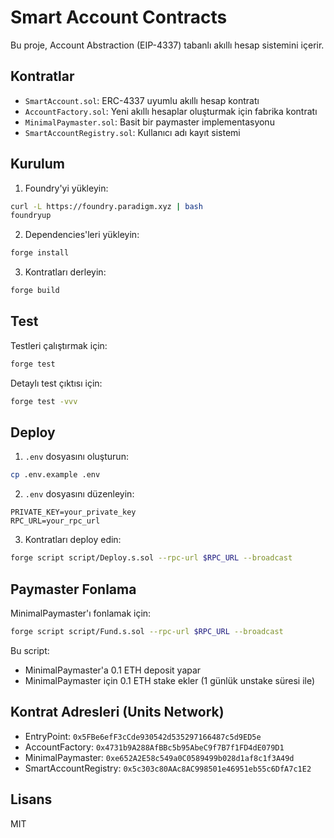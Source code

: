 # Smart Account Contracts

Bu proje, Account Abstraction (EIP-4337) tabanlı akıllı hesap sistemini içerir.

## Kontratlar

- `SmartAccount.sol`: ERC-4337 uyumlu akıllı hesap kontratı
- `AccountFactory.sol`: Yeni akıllı hesaplar oluşturmak için fabrika kontratı
- `MinimalPaymaster.sol`: Basit bir paymaster implementasyonu
- `SmartAccountRegistry.sol`: Kullanıcı adı kayıt sistemi

## Kurulum

1. Foundry'yi yükleyin:
```bash
curl -L https://foundry.paradigm.xyz | bash
foundryup
```

2. Dependencies'leri yükleyin:
```bash
forge install
```

3. Kontratları derleyin:
```bash
forge build
```

## Test

Testleri çalıştırmak için:
```bash
forge test
```

Detaylı test çıktısı için:
```bash
forge test -vvv
```

## Deploy

1. `.env` dosyasını oluşturun:
```bash
cp .env.example .env
```

2. `.env` dosyasını düzenleyin:
```
PRIVATE_KEY=your_private_key
RPC_URL=your_rpc_url
```

3. Kontratları deploy edin:
```bash
forge script script/Deploy.s.sol --rpc-url $RPC_URL --broadcast
```

## Paymaster Fonlama

MinimalPaymaster'ı fonlamak için:
```bash
forge script script/Fund.s.sol --rpc-url $RPC_URL --broadcast
```

Bu script:
- MinimalPaymaster'a 0.1 ETH deposit yapar
- MinimalPaymaster için 0.1 ETH stake ekler (1 günlük unstake süresi ile)

## Kontrat Adresleri (Units Network)

- EntryPoint: `0x5FBe6efF3cCde930542d535297166487c5d9ED5e`
- AccountFactory: `0x4731b9A288AfBBc5b95AbeC9f7B7f1FD4dE079D1`
- MinimalPaymaster: `0xe652A2E58c549a0C0589499b028d1af8c1f3A49d`
- SmartAccountRegistry: `0x5c303c80AAc8AC998501e46951eb55c6DfA7c1E2`

## Lisans

MIT
